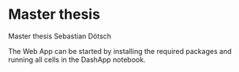 # Master thesis
Master thesis Sebastian Dötsch

The Web App can be started by installing the required packages and running all cells in the DashApp notebook.
